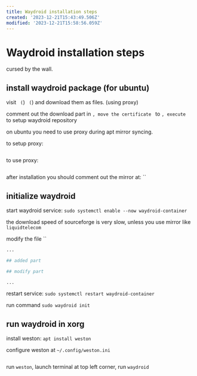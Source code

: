```yaml
---
title: Waydroid installation steps
created: '2023-12-21T15:43:49.506Z'
modified: '2023-12-21T15:58:56.059Z'
---
```


# Waydroid installation steps

cursed by the wall.

## install waydroid package (for ubuntu)

visit `` (``) `` (``) and download them as files. (using proxy)

comment out the download part in ``, move the certificate `` to ``, execute `` to setup waydroid repository

on ubuntu you need to use proxy during apt mirror syncing.

to setup proxy:

```bash

```

to use proxy:

```bash

```

after installation you should comment out the mirror at: ``

## initialize waydroid

start waydroid service: `sudo systemctl enable --now waydroid-container`

the download speed of sourceforge is very slow, unless you use mirror like `liquidtelecom`

modify the file ``

```python
...

## added part

## modify part

...
```

restart service: `sudo systemctl restart waydroid-container`

run command `sudo waydroid init`

## run waydroid in xorg

install weston: `apt install weston`

configure weston at `~/.config/weston.ini`

```toml

```

run `weston`, launch terminal at top left corner, run `waydroid`
